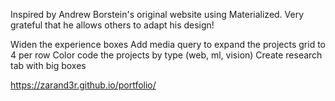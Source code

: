 Inspired by Andrew Borstein's original website using Materialized. Very grateful that he allows others to adapt his design!


Widen the experience boxes
Add media query to expand the projects grid to 4 per row
Color code the projects by type (web, ml, vision)
Create research tab with big boxes

https://zarand3r.github.io/portfolio/
